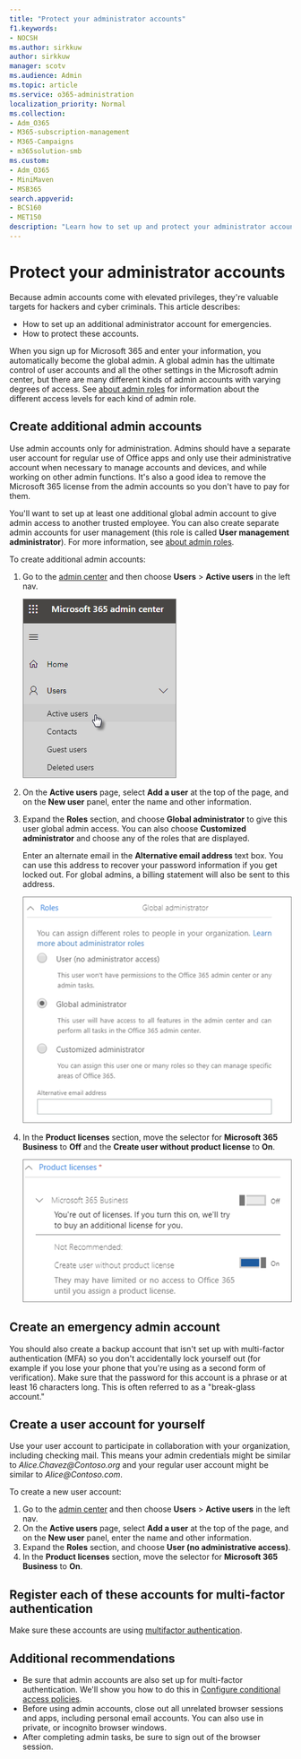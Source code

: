 ```yaml
---
title: "Protect your administrator accounts"
f1.keywords:
- NOCSH
ms.author: sirkkuw
author: sirkkuw
manager: scotv
ms.audience: Admin
ms.topic: article
ms.service: o365-administration
localization_priority: Normal
ms.collection: 
- Adm_O365
- M365-subscription-management 
- M365-Campaigns
- m365solution-smb
ms.custom:
- Adm_O365
- MiniMaven
- MSB365
search.appverid:
- BCS160
- MET150
description: "Learn how to set up and protect your administrator accounts."
---
```


# Protect your administrator accounts

Because admin accounts come with elevated privileges, they're valuable targets for hackers and cyber criminals. This article describes:

- How to set up an additional administrator account for emergencies.
- How to protect these accounts.

When you sign up for Microsoft 365 and enter your information, you automatically become the global admin. A global admin has the ultimate control of user accounts and all the other settings in the Microsoft admin center, but there are many different kinds of admin accounts with varying degrees of access. See [about admin roles](https://docs.microsoft.com/office365/admin/add-users/about-admin-roles) for information about the different access levels for each kind of admin role.

## Create additional admin accounts

Use admin accounts only for administration. Admins should have a separate user account for regular use of Office apps and only use their administrative account when necessary to manage accounts and devices, and while working on other admin functions. It's also a good idea to remove the Microsoft 365 license from the admin accounts so you don't have to pay for them.

You'll want to set up at least one additional global admin account to give admin access to another trusted employee. You can also create separate admin accounts for user management (this role is called **User management administrator**). For more information, see [about admin roles](https://docs.microsoft.com/office365/admin/add-users/about-admin-roles).

To create additional admin accounts:

 1. Go to the <a href="https://go.microsoft.com/fwlink/p/?linkid=837890" target="_blank">admin center</a> and then choose **Users** \> **Active users** in the left nav.

    ![Choose Users and then Active users in the left nav](../media/Activeusers.png)

 2. On the **Active users** page, select **Add a user** at the top of the page, and on the **New user** panel, enter the name and other information.
 3. Expand the **Roles** section, and choose **Global administrator** to give this user global admin access. You can also choose **Customized administrator** and choose any of the roles that are displayed.

    Enter an alternate email in the **Alternative email address** text box. You can use this address to recover your password information if you get locked out. For global admins, a billing statement will also be sent to this address.

    ![Choose the administrator role](../media/adminroles.png)

 4. In the **Product licenses** section, move the selector for **Microsoft 365 Business** to **Off** and the **Create user without product license** to **On**.

    ![Choose the product license](../media/productlicense.png)

## Create an emergency admin account

You should also create a backup account that isn't set up with multi-factor authentication (MFA) so you don't accidentally lock yourself out (for example if you lose your phone that you're using as a second form of verification). Make sure that the password for this account is a phrase or at least 16 characters long. This is often referred to as a "break-glass account."

## Create a user account for yourself

Use your user account to participate in collaboration with your organization, including checking mail. This means your admin credentials might be similar to  *Alice.Chavez<span></span>@Contoso.org* and your regular user account might be similar to *Alice<span></span>@Contoso.com*.

To create a new user account:

1. Go to the <a href="https://go.microsoft.com/fwlink/p/?linkid=837890" target="_blank">admin center</a> and then choose **Users** \> **Active users** in the left nav.
2. On the **Active users** page, select **Add a user** at the top of the page, and on the **New user** panel, enter the name and other information.
3. Expand the **Roles** section, and choose **User (no administrative access)**.
4. In the **Product licenses** section, move the selector for **Microsoft 365 Business** to **On**.

## Register each of these accounts for multi-factor authentication

Make sure these accounts are using [multifactor authentication](m365-campaigns-multifactor-authenication.md).

## Additional recommendations

- Be sure that admin accounts are also set up for multi-factor authentication. We'll show you how to do this in [Configure conditional access policies](m365-campaigns-conditional-access.md).
- Before using admin accounts, close out all unrelated browser sessions and apps, including personal email accounts. You can also use in private, or incognito browser windows.
- After completing admin tasks, be sure to sign out of the browser session.
